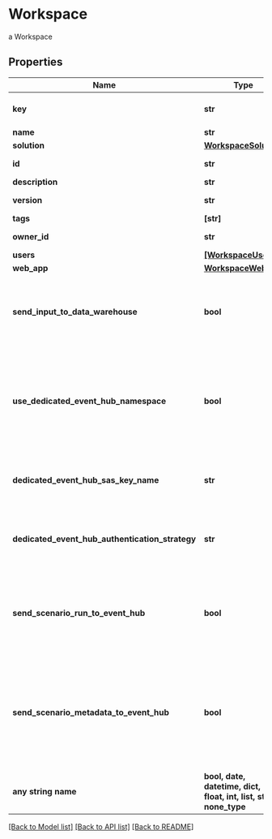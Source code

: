 # Workspace

a Workspace

## Properties
Name | Type | Description | Notes
------------ | ------------- | ------------- | -------------
**key** | **str** | technical key for resource name convention and version grouping. Must be unique | 
**name** | **str** | the Workspace name | 
**solution** | [**WorkspaceSolution**](WorkspaceSolution.md) |  | 
**id** | **str** | the Workspace version unique identifier | [optional] [readonly] 
**description** | **str** | the Workspace description | [optional] 
**version** | **str** | the Workspace version MAJOR.MINOR.PATCH. | [optional] 
**tags** | **[str]** | the list of tags | [optional] 
**owner_id** | **str** | the user id which own this workspace | [optional] [readonly] 
**users** | [**[WorkspaceUser]**](WorkspaceUser.md) | the list of users Id with their role | [optional] 
**web_app** | [**WorkspaceWebApp**](WorkspaceWebApp.md) |  | [optional] 
**send_input_to_data_warehouse** | **bool** | default setting for all Scenarios and Run Templates to set whether or not the Dataset values and the input parameters values are send to the DataWarehouse prior to the ScenarioRun | [optional] 
**use_dedicated_event_hub_namespace** | **bool** | Set this property to true to use a dedicated Azure Event Hub Namespace for this Workspace. The Event Hub Namespace must be named \\&#39;&lt;organization_id\\&gt;-&lt;workspace_id\\&gt;\\&#39; (in lower case). This Namespace must also contain two Event Hubs named \\&#39;probesmeasures\\&#39; and \\&#39;scenariorun\\&#39;. | [optional]  if omitted the server will use the default value of False
**dedicated_event_hub_sas_key_name** | **str** | the Dedicated Event Hub SAS key name, default to RootManageSharedAccessKey. Use the /secret endpoint to set the key value | [optional] 
**dedicated_event_hub_authentication_strategy** | **str** | the Event Hub authentication strategy, SHARED_ACCESS_POLICY or TENANT_CLIENT_CREDENTIALS. Default to the one defined for the tenant. | [optional] 
**send_scenario_run_to_event_hub** | **bool** | default setting for all Scenarios and Run Templates to set whether or not the ScenarioRun is send to the Event Hub | [optional]  if omitted the server will use the default value of True
**send_scenario_metadata_to_event_hub** | **bool** | Set this property to false to not send scenario metada to Azure Event Hub Namespace for this Workspace. The Event Hub Namespace must be named \\&#39;&lt;organization_id\\&gt;-&lt;workspace_id\\&gt;\\&#39; (in lower case). This Namespace must also contain two Event Hubs named \\&#39;scenariometadata\\&#39; and \\&#39;scenariorunmetadata\\&#39;. | [optional]  if omitted the server will use the default value of False
**any string name** | **bool, date, datetime, dict, float, int, list, str, none_type** | any string name can be used but the value must be the correct type | [optional]

[[Back to Model list]](../README.md#documentation-for-models) [[Back to API list]](../README.md#documentation-for-api-endpoints) [[Back to README]](../README.md)


